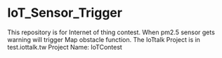 # IoT_Sensor_Trigger
This repository is for Internet of thing contest. When pm2.5 sensor gets warning will trigger Map obstacle function. 
The IoTtalk Project is in test.iottalk.tw
Project Name: IoTContest

